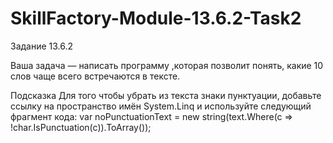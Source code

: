 # SkillFactory-Module-13.6.2-Task2

Задание 13.6.2

Ваша задача — написать программу ,которая позволит понять, какие 10 слов чаще всего встречаются в тексте.

Подсказка
Для того чтобы убрать из текста знаки пунктуации, добавьте ссылку на пространство имён System.Linq и используйте следующий фрагмент кода:
var noPunctuationText = new string(text.Where(c => !char.IsPunctuation(c)).ToArray());
